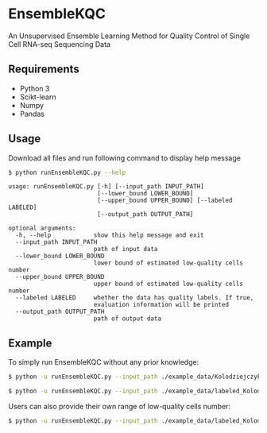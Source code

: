# EnsembleKQC
An Unsupervised Ensemble Learning Method for Quality Control of Single Cell RNA-seq Sequencing Data

## Requirements
* Python 3
* Scikt-learn
* Numpy
* Pandas

## Usage
Download all files and run following command to display help message
```bash
$ python runEnsembleKQC.py --help
```
```
usage: runEnsembleKQC.py [-h] [--input_path INPUT_PATH]
                         [--lower_bound LOWER_BOUND]
                         [--upper_bound UPPER_BOUND] [--labeled LABELED]
                         [--output_path OUTPUT_PATH]

optional arguments:
  -h, --help            show this help message and exit
  --input_path INPUT_PATH
                        path of input data
  --lower_bound LOWER_BOUND
                        lower bound of estimated low-quality cells number
  --upper_bound UPPER_BOUND
                        upper bound of estimated low-quality cells number
  --labeled LABELED     whether the data has quality labels. If true,
                        evaluation information will be printed
  --output_path OUTPUT_PATH
                        path of output data
```
## Example
To simply run EnsembleKQC without any prior knowledge:
```bash
$ python -u runEnsembleKQC.py --input_path ./example_data/Kolodziejczyk.csv --labeled False --output_path ./result.csv

$ python -u runEnsembleKQC.py --input_path ./example_data/labeled_Kolodziejczyk.csv --labeled True --output_path ./result.csv
```
Users can also provide their own range of low-quality cells number:
```bash
$ python -u runEnsembleKQC.py --input_path ./example_data/labeled_Kolodziejczyk.csv --lower_bound 96 --upper_bound 192 --labeled True --output_path ./result.csv
```

